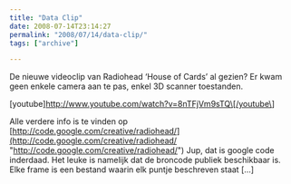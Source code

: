 ```yaml
---
title: "Data Clip"
date: 2008-07-14T23:14:27
permalink: "2008/07/14/data-clip/"
tags: ["archive"]

---
```

De nieuwe videoclip van Radiohead ‘House of Cards’ al gezien? Er kwam geen enkele camera aan te pas, enkel 3D scanner toestanden.

\[youtube\]<http://www.youtube.com/watch?v=8nTFjVm9sTQ\[/youtube\>]

Alle verdere info is te vinden op [http://code.google.com/creative/radiohead/](http://code.google.com/creative/radiohead/ "http://code.google.com/creative/radiohead/") Jup, dat is google code inderdaad. Het leuke is namelijk dat de broncode publiek beschikbaar is. Elke frame is een bestand waarin elk puntje beschreven staat \[…\]
